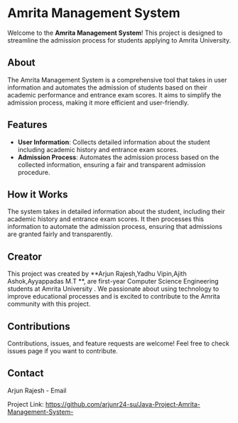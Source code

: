 # Amrita Management System

Welcome to the **Amrita Management System**! This project is designed to streamline the admission process for students applying to Amrita University.

## About

The Amrita Management System is a comprehensive tool that takes in user information and automates the admission of students based on their academic performance and entrance exam scores. It aims to simplify the admission process, making it more efficient and user-friendly.

## Features

- **User Information**: Collects detailed information about the student including academic history and entrance exam scores.
- **Admission Process**: Automates the admission process based on the collected information, ensuring a fair and transparent admission procedure.

## How it Works

The system takes in detailed information about the student, including their academic history and entrance exam scores. It then processes this information to automate the admission process, ensuring that admissions are granted fairly and transparently.

## Creator

This project was created by **Arjun Rajesh,Yadhu Vipin,Ajith Ashok,Ayyappadas M.T **, are first-year Computer Science Engineering students at Amrita University . We passionate about using technology to improve educational processes and is excited to contribute to the Amrita community with this project.

## Contributions

Contributions, issues, and feature requests are welcome! Feel free to check issues page if you want to contribute.

## Contact

Arjun Rajesh - Email

Project Link: https://github.com/arjunr24-su/Java-Project-Amrita-Management-System-


